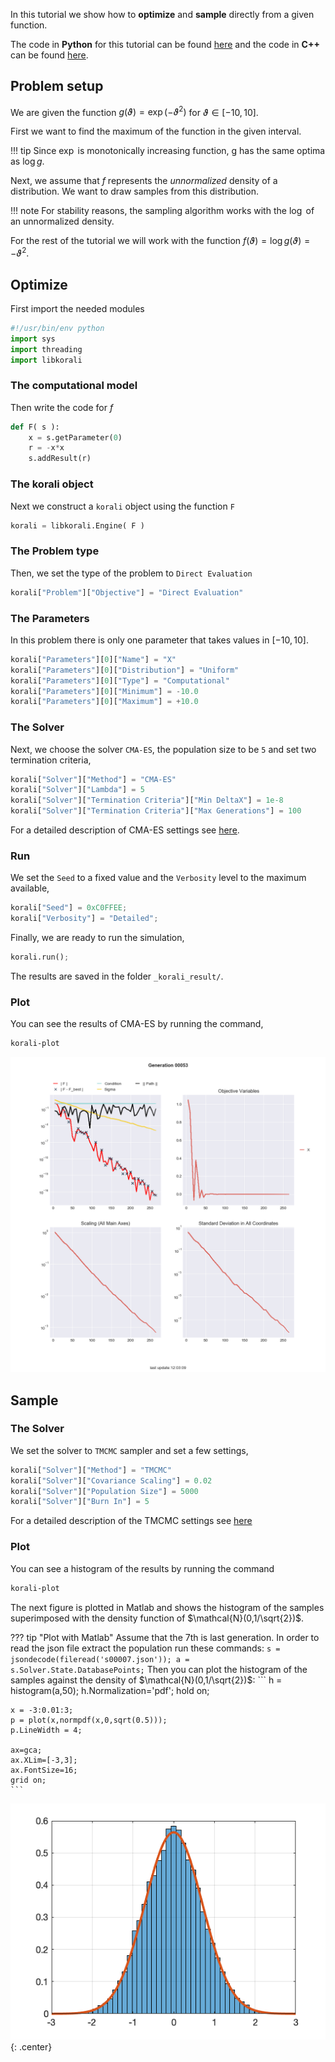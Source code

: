

In this tutorial we show how to **optimize** and **sample** directly from a
given function.

The code in **Python** for this tutorial can be found [here](https://github.com/cselab/skorali/blob/master/examples/python/quick_start/direct.py) and the code in **C++** can be found [here](https://github.com/cselab/skorali/blob/master/examples/cxx/quick_start/direct.cpp).



## Problem setup
We are given the function $g(\vartheta)=\exp(-\vartheta^2)$ for $\vartheta\in[-10,10]$.

First we want to find the maximum of the function in the given interval.

!!! tip
    Since $\exp$ is monotonically increasing function, g has the same optima
    as $\log g$.

Next, we assume that $f$ represents the *unnormalized* density of a distribution.
We want to draw samples from this distribution.

!!! note
    For stability reasons, the sampling algorithm works with the $\log$ of an unnormalized density.

For the rest of the tutorial we will work with the function $f(\vartheta)=\log g(\vartheta) = -\vartheta^2$.


## Optimize

First import the needed modules
```python
#!/usr/bin/env python
import sys
import threading
import libkorali
```

###  The computational model
Then write the code for $f$
```python
def F( s ):
    x = s.getParameter(0)
    r = -x*x
    s.addResult(r)
```


###  The korali object

Next we construct a `korali` object using the function `F`
```python
korali = libkorali.Engine( F )
```

###  The Problem type
Then, we set the type of the problem to `Direct Evaluation`
```python
korali["Problem"]["Objective"] = "Direct Evaluation"
```

###  The Parameters
In this problem there is only one parameter that takes values in $[-10,10]$.
```python
korali["Parameters"][0]["Name"] = "X"
korali["Parameters"][0]["Distribution"] = "Uniform"
korali["Parameters"][0]["Type"] = "Computational"
korali["Parameters"][0]["Minimum"] = -10.0
korali["Parameters"][0]["Maximum"] = +10.0
```


###  The Solver
Next, we choose the solver `CMA-ES`, the population size to be `5` and set
two termination criteria,

```python
korali["Solver"]["Method"] = "CMA-ES"
korali["Solver"]["Lambda"] = 5
korali["Solver"]["Termination Criteria"]["Min DeltaX"] = 1e-8
korali["Solver"]["Termination Criteria"]["Max Generations"] = 100
```
For a detailed description of CMA-ES settings see [here](???).

###  Run
We set the `Seed` to a fixed value and the `Verbosity` level to the maximum available,

```python
korali["Seed"] = 0xC0FFEE;
korali["Verbosity"] = "Detailed";
```

Finally, we are ready to run the simulation,

```python
korali.run();
```

The results are saved in the folder `_korali_result/`.


###  Plot

You can see the results of CMA-ES by running the command,
```sh
korali-plot
```

![figure](direct-cma.png)






## Sample

###  The Solver

We set the solver to `TMCMC` sampler and set a few settings,

```python
korali["Solver"]["Method"] = "TMCMC"
korali["Solver"]["Covariance Scaling"] = 0.02
korali["Solver"]["Population Size"] = 5000
korali["Solver"]["Burn In"] = 5
```

For a detailed description of the TMCMC settings see [here](???)


###  Plot
You can see a histogram of the results by running the command
```sh
korali-plot
```

The next figure is plotted in Matlab and shows the histogram of the samples superimposed
with the density function of $\mathcal{N}(0,1/\sqrt{2})$.


??? tip "Plot with Matlab"
    Assume that the 7th is last generation. In order to read the json file extract
    the population run these commands:
    ```
    s = jsondecode(fileread('s00007.json'));
    a = s.Solver.State.DatabasePoints;
    ```
    Then you can plot the histogram of the samples against the density of
    $\mathcal{N}(0,1/\sqrt{2})$:
    ```
    h = histogram(a,50);
    h.Normalization='pdf';
    hold on;

    x = -3:0.01:3;
    p = plot(x,normpdf(x,0,sqrt(0.5)));
    p.LineWidth = 4;

    ax=gca;
    ax.XLim=[-3,3];
    ax.FontSize=16;
    grid on;
    ```

![figure](direct-tmcmc.png){: .center}
